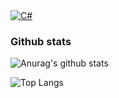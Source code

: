<div>
  <a target="_blank" href = "C#"/>
    <img alt="C#" src="https://img.shields.io/badge/-Csharp-61DAFB?logo=csharp&logoColor=white&style=flat-square/logoWidth=30" />
  </a>
</div>


### Github stats

![Anurag's github stats](https://github-readme-stats.vercel.app/api?username=zerodowned&count_private=true&show_icons=true&theme=tokyonight)

![Top Langs](https://github-readme-stats.vercel.app/api/top-langs/?username=zerodowned&theme=tokyonight)
